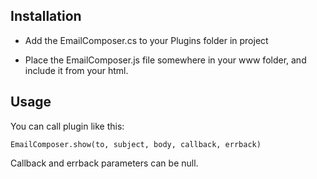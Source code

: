## Installation

- Add the EmailComposer.cs to your Plugins folder in project

- Place the EmailComposer.js file somewhere in your www folder, and include it from your html.

## Usage

You can call plugin like this:

	EmailComposer.show(to, subject, body, callback, errback)

Callback and errback parameters can be null.